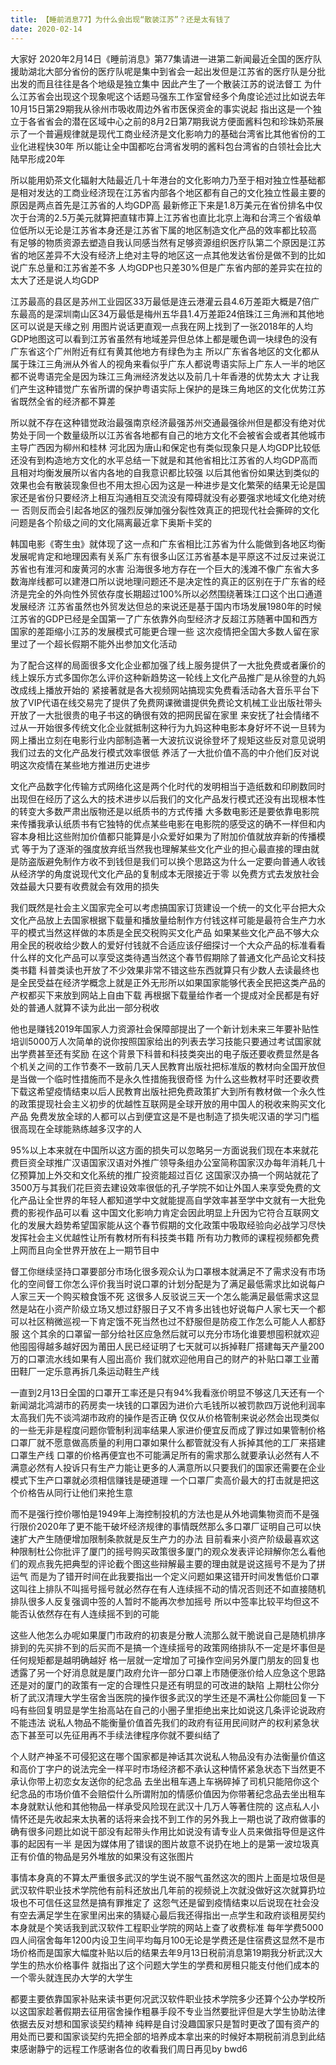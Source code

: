 ```yaml
---
title: 【睡前消息77】为什么会出现“散装江苏”？还是太有钱了
date: 2020-02-14
---
```


大家好 2020年2月14日《睡前消息》第77集请进一进第二新闻最近全国的医疗队援助湖北大部分省份的医疗队呢是集中到省会一起出发但是江苏省的医疗队是分批出发的而且往往是各个地级是独立集中
因此产生了一个散装江苏的说法督工 为什么江苏省会出现这个现象呢这个话题马强东工作室曾经多个角度论述过比如说去年10月15日第29期我从徐州市吸收周边外省市医保资金的事实说起
指出这是一个独立于各省省会的潜在区域中心之前的8月2日第7期我说方便面酱料包和珍珠奶茶展示了一个普遍规律就是现代工商业经济是文化影响力的基础台湾省比其他省份的工业化进程快30年
所以能让全中国都吃台湾省发明的酱料包台湾省的白领社会比大陆早形成20年

所以能用奶茶文化辐射大陆最近几十年港台的文化影响力乃至于相对独立性基础都是相对发达的工商业经济现在江苏省内部各个地区都有自己的文化独立性最主要的原因是两点首先是江苏省的人均GDP高
最新修正下来是1.8万美元在省份排名中仅次于台湾的2.5万美元就算把直辖市算上江苏省也直比北京上海和台湾三个省级单位低所以无论是江苏省本身还是江苏省下属的地区制造文化产品的效率都比较高
有足够的物质资源去塑造自我认同感当然有足够资源组织医疗队第二个原因是江苏省的地区差异不大没有经济上绝对主导的地区这一点其他发达省份是做不到的比如说广东总量和江苏省差不多
人均GDP也只差30%但是广东省内部的差异实在拉的太大了还是说人均GDP

江苏最高的县区是苏州工业园区33万最低是连云港灌云县4.6万差距大概是7倍广东最高的是深圳南山区34万最低是梅州五华县1.4万差距24倍珠江三角洲和其他地区可以说是天缘之别
用图片说话更直观一点我在网上找到了一张2018年的人均GDP地图这可以看到江苏省虽然有地域差异但总体上都是暖色调一块绿色的没有广东省这个广州附近有红有黄其他地方有绿色为主
所以广东省各地区的文化都从属于珠江三角洲从外省人的视角来看似乎广东人都说粤语实际上广东人一半的地区都不说粤语完全是因为珠江三角洲经济发达以及前几十年香港的优势太大
才让我们产生这种错觉广东省所谓的保护粤语实际上保护的是珠三角地区的文化优势江苏省既然全省的经济都不算差

所以就不存在这种错觉政治最强南京经济最强苏州交通最强徐州但是都没有绝对优势处于同一个数量级所以江苏省各地都有自己的地方文化不会被省会或者其他城市主导广西因为柳州和桂林
河北因为唐山和保定也有类似现象只是人均GDP比较低还没有到构造地方文化的水平总结一下就是和其他省相比江苏省的人均GDP高而且相对均衡发展所以省内各地的自我意识都比较强
以后其他省份如果达到类似的效果也会有散装现象但也不用太担心因为这是一种进步是文化繁荣的结果无论是国家还是省份只要经济上相互沟通相互交流没有障碍就没有必要强求地域文化绝对统一
否则反而会引起各地区的强烈反弹加强分裂性效真正的把现代社会撕碎的文化问题是各个阶级之间的文化隔离最近拿下奥斯卡奖的

韩国电影《寄生虫》就体现了这一点和广东省相比江苏省为什么能做到各地区均衡发展呢肯定和地理因素有关系广东有很多山区江苏省基本是平原这不过反过来说江苏省也有淮河和废黄河的水害
沿海很多地方存在一个巨大的浅滩不像广东省大多数海岸线都可以建港口所以说地理问题还不是决定性的真正的区别在于广东省的经济是完全的外向性外贸依存度长期超过100%所以必然围绕著珠江口这个出口通道发展经济
江苏省虽然也外贸发达但总的来说还是基于国内市场发展1980年的时候江苏省的GDP已经是全国第一了广东依靠外向型经济才反超江苏随著中国和西方国家的差距缩小江苏的发展模式可能更合理一些
这次疫情把全国大多数人留在家里过了一个超长假期不能外出参加文化活动

为了配合这样的局面很多文化企业都加强了线上服务提供了一大批免费或者廉价的线上娱乐方式多国你怎么评价这种新趋势这一轮线上文化产品推广是从徐登的九妈改成线上播放开始的
紧接著就是各大视频网站搞现实免费看活动各大音乐平台下放了VIP代语在线交易完了提供了免费网课微谱提供免费论文机械工业出版社带头开放了一大批很贵的电子书这的确很有效的把网民留在家里
来安抚了社会情绪不过从一开始很多传统文化企业就抵制这种行为九妈这种电影本身好坏不说一旦转为网上播出立刻在电影行业内部制造著一大波抗议说徐登坏了规矩这些反对意见说明我们过去的文化产品发行模式效率很低
养活了一大批价值不高的中介他们反对说明这次疫情在某些地方推进历史进步

文化产品数字化传输方式网络化这是两个化时代的发明相当于造纸数和印刷数同时出现但在经历了这么大的技术进步以后我们的文化产品发行模式还没有出现根本性的转变大多数严肃出版物还是以纸质书的方式传播
大多数电影还是要依靠电影院来传播我承认纸质书有它独特的优点某些电影在电影院的感受这的确不一样但和内容本身相比这些附加价值都只能算是小众爱好如果为了附加价值就放弃新的传播模式
等于为了逐渐的强度放弃纸当然我也理解某些文化产业的担心最直接的理由就是防盗版避免制作方收不到钱但是我们可以换个思路这为什么一定要向普通人收钱从经济学的角度说现代文化产品的复制成本无限接近于零
以免费方式去发放社会效益最大只要有收费就会有效用的损失

我们既然是社会主义国家完全可以考虑搞国家订货建设一个统一的文化平台把大众文化产品放上去国家根据下载量和播放量给制作方付钱这样可能是最符合生产力水平的模式当然这样做的本质是全民交税购买文化产品
如果某些文化产品不够大众用全民的税收给少数人的爱好付钱就不合适应该仔细探讨一个大众产品的标准看看什么样的文化产品可以享受这类待遇当然这个春节假期除了普通文化产品论文科技类书籍
科普类读也开放了不少效果非常不错这些东西就算只有少数人去读最终也是全民受益在经济学概念上就是正外无形所以如果国家能够代表全民把这类产品的产权都买下来放到网站上自由下载
再根据下载量给作者一个提成对全民都是有好处的普通人就算不读为此出一部分税收

他也是赚钱2019年国家人力资源社会保障部提出了一个新计划未来三年要补贴性培训5000万人次简单的说你按照国家给出的列表去学习技能只要通过考试国家就出学费甚至还有奖励
在这个背景下科普和科技类突出的电子版还要收费显然是各个机关之间的工作节奏不一致前几天人民教育出版社把标准版的教材向全国开放但是当做一个临时性措施而不是永久性措施我很奇怪
为什么这些教材平时还要收费下载这希望疫情结束以后人民教育出版社把免费政策扩大到所有教材做一个永久性的政策提现社会主义初步的优越性互联网是全球开放的用中国人的税收来购买文化产品
免费发放全球的人都可以占到便宜这是不是也制造了损失呢汉语的学习门槛很高现在全球能熟练越多汉字的人

95%以上本来就在中国所以这方面的损失可以忽略另一方面说我们现在本来就花费巨资全球推广汉语国家汉语对外推广领导条组办公室简称国家汉办每年消耗几十亿预算加上外交和文化系统的推广投资能超过百亿
这国家汉办搞一个网站就花了3500万与其我们花巨资去建设效率很低的孔子学院不如让外国人来享受免费的文化产品让全世界的年轻人都知道学中文就能提高自学效率甚至学中文就有一大批免费的影视作品可以看
这中国文化影响力肯定会因此明显上升因为它符合互联网文化的发展大趋势希望国家能从这个春节假期的文化政策中吸取经验向必战学习尽快发挥社会主义优越性让所有教材所有科技类书籍
所有功力教师的课程视频都免费上网而且向全世界开放在上一期节目中

督工你继续坚持口罩要部分市场化很多观众认为口罩根本就满足不了需求没有市场化的空间督工你怎么评价我当时说口罩的计划分配是为了满足最低需求比如说每户人家三天一个购买粮食饿不死
这很多人反驳说三天一个怎么能满足最低需求这显然是站在小资产阶级立场又想过舒服日子又不肯多出钱也好说每户人家七天一个都可以社区稍微巡视一下肯定饿不死当然也过不舒服但是防疫工作怎么可能人人都舒服
这个其余的口罩留一部分给社区应急然后就可以充分市场化谁要想囤积就欢迎他囤囤得越多越好因为莆田人民已经证明了七天就可以拆掉鞋厂搭建每天产量200万的口罩流水线如果有人囤出高价
我们就欢迎他用自己的财产的补贴口罩工业莆田鞋厂一定乐意再拆几条运动鞋生产线

一直到2月13日全国的口罩开工率还是只有94%我看涨价明显不够这几天还有一个新闻湖北鸿湖市的药房卖一块钱的口罩因为进价六毛钱所以被罚款四万说他利润率太高我们先不谈鸿湖市政府的操作是否正确
仅仅从价格管制来说必然会出现类似的一些无非是程度问题你管制利润率结果人家进价便宜反而成了罪过如果管制价格口罩厂就不愿意做高质量的利用口罩如果什么都管就没有人拆掉其他的工厂来搭建口罩生产线
口罩的价格再便宜也不可能满足所有的需求那么就要承认必然有人不满意必然有人投诉只有生产力能让更多的人满意所以只要我们的国家还需要在企业模式下生产口罩就必须相信赚钱是硬道理
一个口罩厂卖高价最大的打击就是把这个价格告从同行让他们来抢生意

而不是强行控价哪怕是1949年上海控制投机的方法也是从外地调集物资而不是强行限价2020年了更不能干破坏经济规律的事情既然那么多口罩厂证明自己可以快速扩大产生随便增加限制条款就是反生产力的办法
目前看来小资产阶级最喜欢这种限制杜公你批评了厦门的摇号购买政策很多厦门的观众发表评论辩解你怎么看他们的观点我先把典型的评论截个图这些辩解最主要的理由就是说这摇号不是为了拼运气
而是为了错开时间在此我要指出一个定义问题如果这错开时间发售低价口罩这叫往上排队不叫摇号摇号就必然存在有人连续摇不动的情况否则还不如直接随机排队很多人反复强调中签的人暂时不能再次参加摇号
所以中签率比较平均但这不能否认依然存在有人连续摇不到的可能

这些人他怎么办呢如果厦门市政府的初衷是分散人流那么就干脆说自己是随机排序排到的先买排不到的后买而不是搞一个连续摇号的政策网络排队不一定是坏事但是任何规矩都是越明确越好
格一层就一定增加了可操作空间另外厦门朋友的回复也透露了另一个好消息就是厦门政府允许一部分口罩上市随便涨价给人应急这个思路还是对的厦门的政策有一定的合理性只是还有明显的可改进的缺陷
上期杜公你分析了武汉清理大学生宿舍当医院的操作很多武汉的学生还是不满杜公你能回复一下吗有些回复明显是学生抬高站在自己的小圈子里拒绝出来比如说这几条评论说政府不能违法
说私人物品不能衡量价值首先我们的政府有征用民间财产的权利紧急状态下甚至可以先征用再不手续法律程序你就不要纠结了

个人财产神圣不可侵犯这在哪个国家都是神话其次说私人物品没有办法衡量价值这和高价丁字户的说法完全一样平时市场经济都不承认这种情怀紧急状态下当然更不承认你带上初恋女友送你的纪念品
去坐出租车遇上车祸碎掉了司机只能陪你这个纪念品的市场价值不会赔偿什么所谓附加的情感价值因为你带著纪念品去坐出租车本身就默认他和其他物品一样承受风险现在武汉十几万人等著住院的
这点私人小情怀还是先收起来太执著的话将来会找不到工作的另外我上一期也说了政府做事的确有很多问题比如说干部没有起带头作用比如说没有请专业人员来做指导但是这件事的起因有一半
是因为媒体用了错误的图片故意不说扔在地上的是第一波垃圾真正有价值的物品是另外堆放的如果没有这张图片

事情本身真的不算太严重很多武汉的学生说不服气虽然这次的图片上面是垃圾但是武汉软件职业技术学院他有前科还放出几年前的视频说上次就没做好这次就算扔垃圾也不可信任这显然是搞有罪推定了
这怨气还是留到疫情结束以后说现在社会没有空去满足学生在家里闲出来的猜疑心最后我还得指出一点学生和政府谈租房契约本身就是个笑话我到武汉软件工程职业学院的网站上查了收费标准
每年学费5000四人间宿舍每年1200内设卫生间平均每月100无论是学费还是住宿费这显然不是市场价格而是国家大幅度补贴以后的结果去年9月13日税前消息第19期我分析武汉大学生的热水价格事件
就指出了这个问题大学生的学费和房租只能支付他们成本的一个零头就连民办大学的大学生

都要主要依靠国家补贴来读书更何况武汉软件职业技术学院多少还算个公办学校所以这国家趁著假期去征用宿舍操作粗暴手段不专业当然要批评但是大学生协助法律依据去反对想和国家谈契约精神
纯粹是自讨没趣国家只是暂时更改了国有资产的用处而已要和国家谈契约先把全部的培养成本拿出来的时候好本期税前消息到此结束感谢静宁的远程工作感谢各位的收看我们周日再见by bwd6
